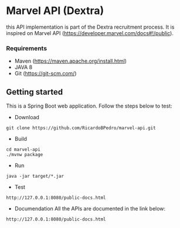 # Marvel API (Dextra)

this API implementation is part of the Dextra recruitment process.
It is inspired on Marvel API (https://developer.marvel.com/docs#!/public).

### Requirements
* Maven (https://maven.apache.org/install.html)
* JAVA 8
* Git (https://git-scm.com/)

## Getting started
This is a Spring Boot web application. Follow the steps below to test:

* Download
```
git clone https://github.com/RicardoBPedro/marvel-api.git
```

* Build
```
cd marvel-api
./mvnw package
```

* Run
```
java -jar target/*.jar
```

* Test
```
http://127.0.0.1:8080/public-docs.html
```

* Documendation
All the APIs are documented in the link below:
```
http://127.0.0.1:8080/public-docs.html
```
